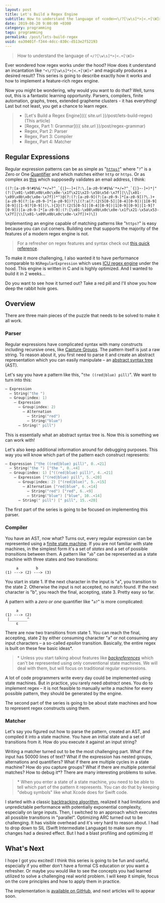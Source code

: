 ```yaml
---
layout: post
title: Let's Build a Regex Engine
subtitle: How to understand the language of <code><\/?[\w\s]*>|<.+[\W]></code>
date: 2019-08-20 9:00:00 +0300
category: programming
tags: programming
permalink: /post/lets-build-regex
uuid: ea30401f-f344-4dcc-830c-d513e2f52193
---
```


> How to understand the language of <code><\/?[\w\s]*>|<.+[\W]></code>

Ever wondered how regex works under the hood? How does it understand an incantation like `"<\/?[\w\s]*>|<.+[\W]>"` and magically produces a desired result? This series is going to describe exactly how it works and how to implement a feature-rich regex engine.

Now you might be wondering, why would you want to do that? Well, turns out, this is a fantastic learning opportunity. Parsers, compilers, finite automation, graphs, trees, extended grapheme clusters - it has everything! Last but not least, you get a chance to learn regex.

> - [Let's Build a Regex Engine]({{ site.url }}/post/lets-build-regex) (This article)
> - [Regex, Part 1: Grammar]({{ site.url }}/post/regex-grammar)
> - Regex, Part 2: Parser
> - Regex, Part 3: Compiler
> - Regex, Part 4: Matcher

## Regular Expressions

Regular expression patterns can be as simple as "[`https?`](https://regex101.com/r/z6Lypq/1)" where "`?`" is a Zero or One [Quantifier](https://docs.microsoft.com/en-us/dotnet/standard/base-types/quantifiers-in-regular-expressions) and which matches either `http` or `https`. Or as complex as [this](https://regex101.com/r/95Clhd/1) which supposedly validates an email address, I think:

```
((?:[a-z0-9!#$%&'*+/=?^_`{|}~-]+(?:\.[a-z0-9!#$%&'*+/=?^_`{|}~-]+)*|"(?:[\x01-\x08\x0b\x0c\x0e-\x1f\x21\x23-\x5b\x5d-\x7f]|\\[\x01-\x09\x0b\x0c\x0e-\x7f])*")@(?:(?:[a-z0-9](?:[a-z0-9-]*[a-z0-9])?\.)+[a-z0-9](?:[a-z0-9-]*[a-z0-9])?|\[(?:a(?:(2(5[0-5]|[0-4][0-9])|1[0-9][0-9]|[1-9]?[0-9]))\.){3}(?:(2(5[0-5]|[0-4][0-9])|1[0-9][0-9]|[1-9]?[0-9])|[a-z0-9-]*[a-z0-9]:(?:[\x01-\x08\x0b\x0c\x0e-\x1f\x21-\x5a\x53-\x7f]|\\[\x01-\x09\x0b\x0c\x0e-\x7f])+)\])
```

Implementing an engine capable of matching patterns like "`https?`" is easy because you can cut corners. Building one that supports the majority of the features of a modern regex engine is not.

> For a refresher on regex features and syntax check out [this quick reference](https://docs.microsoft.com/en-us/dotnet/standard/base-types/regular-expression-language-quick-reference).

To make it more challenging, I also wanted it to have performance comparable to `NSRegularExpression` which uses [ICU regex engine](http://icu-project.org/apiref/icu4c/uregex_8h_source.html) under the hood. This engine is written in C and is highly optimized. And I wanted to build it in 2 weeks...

Do you want to see how it turned out? Take a red pill and I'll show you how deep the rabbit hole goes.

## Overview

There are three main pieces of the puzzle that needs to be solved to make it all work.

### Parser

Regular expressions have complicated syntax with many constructs including recursive ones, like [Capture Groups](https://docs.microsoft.com/en-us/dotnet/standard/base-types/grouping-constructs-in-regular-expressions). The pattern itself is just a raw string. To reason about it, you first need to parse it and create an abstract representation which you can easily manipulate – an [abstract syntax tree](https://en.wikipedia.org/wiki/Abstract_syntax_tree) (AST).

Let's say you have a pattern like this, "`the ((red|blue) pill)`". We want to turn into this:

```swift
– Expression
  – String("the ")
  – Group(index: 1)
    – Expression
      – Group(index: 2)
        – Alternation
          – String("red")
          – String("blue")
      – String(" pill")
```

This is essentially what an abstract syntax tree is. Now this is something we can work with!

Let's also keep additional information around for debugging purposes. This way you will know which part of the pattern each construct represents:

```swift
– Expression ["the ((red|blue) pill)", 0..<21]
  – String("the ") ["the ", 0..<4]
  – Group(index: 1) ["((red|blue) pill)", 4..<21]
    – Expression ["(red|blue) pill", 5..<20]
      – Group(index: 2) ["(red|blue)", 5..<15]
        – Alternation ["red|blue", 6..<14]
          – String("red") ["red", 6..<9]
          – String("blue") ["blue", 10..<14]
      – String(" pill") [" pill", 15..<20]
```

The first part of the series is going to be focused on implementing this parser.

### Compiler

You have an AST, now what? Turns out, every regular expression can be represented using a [finite state machine](https://en.wikipedia.org/wiki/Nondeterministic_finite_automaton). If you are not familiar with state machines, in the simplest form it's a set of *states* and a set of possible *transitions* between them. A pattern like "`ab`" can be represented as a state machine with three states and two transitions:

```
     a        b
(1) ---> (2) ---> (3)
```

You start in state 1. If the next character in the input is "a", you transition to the state 2. Otherwise the input is not accepted, no match found. If the next character is "b", you reach the final, accepting, state 3. Pretty easy so far.

A pattern with a *zero or one* quantifier like "`a?`" is more complicated:

```
     a       
(1) ---> (2)
 |________^
     ε
```

There are now two transitions from state 1. You can reach the final, accepting, state 2 by either consuming character "a" or not consuming any input characters – a so-called *epsilon* transition. Basically, the entire regex is built on these few basic ideas\*.

> \* Unless you start talking about features like [*backreferences*](https://docs.microsoft.com/en-us/dotnet/standard/base-types/backreference-constructs-in-regular-expressions) which can't be represented using only conventional state machines. We will deal with them, but will focus on traditional regular expressions.

A lot of code programmers write every day could be implemented using state machines. But in practice, you rarely need *abstract* ones. You do to implement regex – it is not feasible to manually write a machine for every possible pattern, they should be generated by the engine.

The second part of the series is going to be about state machines and how to represent regex constructs using them.

### Matcher

Let's say you figured out how to parse the pattern, created an AST, and compiled it into a state machine. You have an initial state and a set of transitions from it. How do you execute it against an input string?

Writing a matcher turned out to be the most challenging part. What if the input has 50000 lines of text? What if the expression has nested groups, alternations and quantifiers? What if there are multiple cycles in a state machine? How do you capture groups? What if there are multiple potential matches? How to debug it\*? There are many interesting problems to solve.

> \* When you enter a state of a state machine, you need to be able to tell which part of the pattern it represents. You can do that by keeping "debug symbols" like what Xcode does for Swift code.

I started with a classic [backtracking algorithm](https://en.wikipedia.org/wiki/Backtracking), realized it had limitations and unpredictable performance with potentially exponential complexity, especially on large inputs. Then, I switched to an approach which executes all possible transitions in "parallel". Optimizing ARC turned out to be challenging. It has visible overhead and it's very hard to reason about. I had to drop down to SIL (Swift Intermediate Language) to make sure my changes had a desired effect. But I had a blast profiling and optimizing it!

## What's Next

I hope I got you excited! I think this series is going to be fun and useful, especially if you either don't have a formal CS education or you want a refresher. Or maybe you would like to see the concepts you had learned utilized to solve a challenging real world problem. I will keep it simple, focus on the core principles and how to apply them in practice.

The implementation is [available on GitHub](https://github.com/kean/Regex), and next articles will to appear soon.
